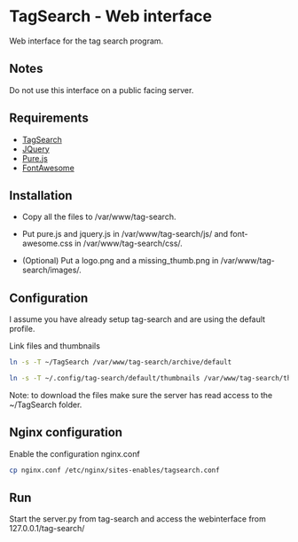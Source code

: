 # TagSearch - Web interface
Web interface for the tag search program.

## Notes

Do not use this interface on a public facing server.

## Requirements

- [TagSearch](https://github.com/fdibaldassarre/tag-search)
- [JQuery](http://jquery.com/)
- [Pure.js](https://beebole.com/pure/)
- [FontAwesome](http://fontawesome.io/)

## Installation

- Copy all the files to /var/www/tag-search.

- Put pure.js and jquery.js in /var/www/tag-search/js/ and font-awesome.css in /var/www/tag-search/css/.

- (Optional) Put a logo.png and a missing_thumb.png in /var/www/tag-search/images/.

## Configuration

I assume you have already setup tag-search and are using the default profile.

Link files and thumbnails

```sh
ln -s -T ~/TagSearch /var/www/tag-search/archive/default
```

```sh
ln -s -T ~/.config/tag-search/default/thumbnails /var/www/tag-search/thumbs/default
```

Note: to download the files make sure the server has read access to the ~/TagSearch folder.

## Nginx configuration

Enable the configuration nginx.conf
```sh
cp nginx.conf /etc/nginx/sites-enables/tagsearch.conf
```

## Run

Start the server.py from tag-search and access the webinterface from 127.0.0.1/tag-search/
